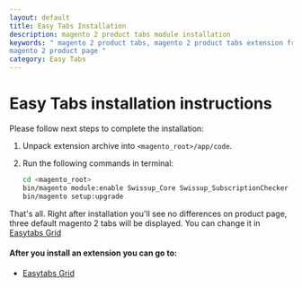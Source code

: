 ```yaml
---
layout: default
title: Easy Tabs Installation
description: magento 2 product tabs module installation
keywords: " magento 2 product tabs, magento 2 product tabs extension free, add tabs
magento 2 product page "
category: Easy Tabs
---
```


# Easy Tabs installation instructions

Please follow next steps to complete the installation:

 1. Unpack extension archive into `<magento_root>/app/code`.
 2. Run the following commands in terminal:

    ```bash
    cd <magento_root>
    bin/magento module:enable Swissup_Core Swissup_SubscriptionChecker Swissup_Easytabs
    bin/magento setup:upgrade
    ```

That's all. Right after installation you'll see no differences on product page, three default magento 2 tabs will be displayed. You can change it in [Easytabs Grid][easytabs_grid]

#### After you install an extension you can go to:

* [Easytabs Grid][easytabs_grid]

[easytabs_grid]: /m2/easytabs/#easytabs-grid
